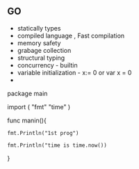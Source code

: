 ## GO
- statically types
- compiled language , Fast compilation 
- memory safety
- grabage collection
- structural typing
- concurrency - builtin 
- variable initialization - x:= 0  or var x = 0
- 
package main

  import (
    "fmt"
    "time"
    )
    
 func manin(){
 
    fmt.Println("1st prog")
  
    fmt.Println("time is time.now())
  
 }
